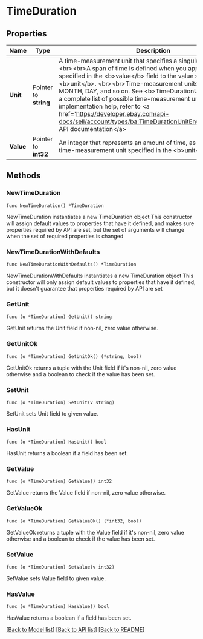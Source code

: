 # TimeDuration

## Properties

Name | Type | Description | Notes
------------ | ------------- | ------------- | -------------
**Unit** | Pointer to **string** | A time-measurement unit that specifies a singular period of time.  &lt;br&gt;&lt;br&gt;A span of time is defined when you apply the value specified in the &lt;b&gt;value&lt;/b&gt; field to the value specified for &lt;b&gt;unit&lt;/b&gt;. &lt;br&gt;&lt;br&gt;Time-measurement units can be YEAR, MONTH, DAY, and so on. See &lt;b&gt;TimeDurationUnitEnum&lt;/b&gt; for a complete list of possible time-measurement units. For implementation help, refer to &lt;a href&#x3D;&#39;https://developer.ebay.com/api-docs/sell/account/types/ba:TimeDurationUnitEnum&#39;&gt;eBay API documentation&lt;/a&gt; | [optional] 
**Value** | Pointer to **int32** | An integer that represents an amount of time, as measured by the time-measurement unit specified in the &lt;b&gt;unit&lt;/b&gt; field. | [optional] 

## Methods

### NewTimeDuration

`func NewTimeDuration() *TimeDuration`

NewTimeDuration instantiates a new TimeDuration object
This constructor will assign default values to properties that have it defined,
and makes sure properties required by API are set, but the set of arguments
will change when the set of required properties is changed

### NewTimeDurationWithDefaults

`func NewTimeDurationWithDefaults() *TimeDuration`

NewTimeDurationWithDefaults instantiates a new TimeDuration object
This constructor will only assign default values to properties that have it defined,
but it doesn't guarantee that properties required by API are set

### GetUnit

`func (o *TimeDuration) GetUnit() string`

GetUnit returns the Unit field if non-nil, zero value otherwise.

### GetUnitOk

`func (o *TimeDuration) GetUnitOk() (*string, bool)`

GetUnitOk returns a tuple with the Unit field if it's non-nil, zero value otherwise
and a boolean to check if the value has been set.

### SetUnit

`func (o *TimeDuration) SetUnit(v string)`

SetUnit sets Unit field to given value.

### HasUnit

`func (o *TimeDuration) HasUnit() bool`

HasUnit returns a boolean if a field has been set.

### GetValue

`func (o *TimeDuration) GetValue() int32`

GetValue returns the Value field if non-nil, zero value otherwise.

### GetValueOk

`func (o *TimeDuration) GetValueOk() (*int32, bool)`

GetValueOk returns a tuple with the Value field if it's non-nil, zero value otherwise
and a boolean to check if the value has been set.

### SetValue

`func (o *TimeDuration) SetValue(v int32)`

SetValue sets Value field to given value.

### HasValue

`func (o *TimeDuration) HasValue() bool`

HasValue returns a boolean if a field has been set.


[[Back to Model list]](../README.md#documentation-for-models) [[Back to API list]](../README.md#documentation-for-api-endpoints) [[Back to README]](../README.md)


